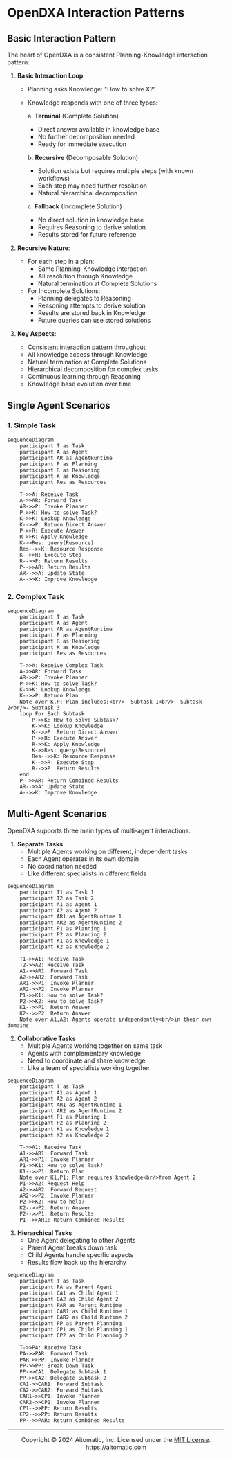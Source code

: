 # OpenDXA Interaction Patterns

## Basic Interaction Pattern

The heart of OpenDXA is a consistent Planning-Knowledge interaction pattern:

1. **Basic Interaction Loop**:
   - Planning asks Knowledge: "How to solve X?"
   - Knowledge responds with one of three types:

     a. **Terminal** (Complete Solution)
        * Direct answer available in knowledge base
        * No further decomposition needed
        * Ready for immediate execution

     b. **Recursive** (Decomposable Solution)
        * Solution exists but requires multiple steps (with known workflows)
        * Each step may need further resolution
        * Natural hierarchical decomposition

     c. **Fallback** (Incomplete Solution)
        * No direct solution in knowledge base
        * Requires Reasoning to derive solution
        * Results stored for future reference

2. **Recursive Nature**:
   - For each step in a plan:
     - Same Planning-Knowledge interaction
     - All resolution through Knowledge
     - Natural termination at Complete Solutions
   - For Incomplete Solutions:
     - Planning delegates to Reasoning
     - Reasoning attempts to derive solution
     - Results are stored back in Knowledge
     - Future queries can use stored solutions

3. **Key Aspects**:
   - Consistent interaction pattern throughout
   - All knowledge access through Knowledge
   - Natural termination at Complete Solutions
   - Hierarchical decomposition for complex tasks
   - Continuous learning through Reasoning
   - Knowledge base evolution over time

## Single Agent Scenarios

### 1. Simple Task

```mermaid
sequenceDiagram
    participant T as Task
    participant A as Agent
    participant AR as AgentRuntime
    participant P as Planning
    participant R as Reasoning
    participant K as Knowledge
    participant Res as Resources

    T->>A: Receive Task
    A->>AR: Forward Task
    AR->>P: Invoke Planner
    P->>K: How to solve Task?
    K->>K: Lookup Knowledge
    K-->>P: Return Direct Answer
    P->>R: Execute Answer
    R->>K: Apply Knowledge
    K->>Res: query(Resource)
    Res-->>K: Resource Response
    K-->>R: Execute Step
    R-->>P: Return Results
    P-->>AR: Return Results
    AR-->>A: Update State
    A-->>K: Improve Knowledge
```

### 2. Complex Task

```mermaid
sequenceDiagram
    participant T as Task
    participant A as Agent
    participant AR as AgentRuntime
    participant P as Planning
    participant R as Reasoning
    participant K as Knowledge
    participant Res as Resources

    T->>A: Receive Complex Task
    A->>AR: Forward Task
    AR->>P: Invoke Planner
    P->>K: How to solve Task?
    K->>K: Lookup Knowledge
    K-->>P: Return Plan
    Note over K,P: Plan includes:<br/>- Subtask 1<br/>- Subtask 2<br/>- Subtask 3
    loop For Each Subtask
        P->>K: How to solve Subtask?
        K->>K: Lookup Knowledge
        K-->>P: Return Direct Answer
        P->>R: Execute Answer
        R->>K: Apply Knowledge
        K->>Res: query(Resource)
        Res-->>K: Resource Response
        K-->>R: Execute Step
        R-->>P: Return Results
    end
    P-->>AR: Return Combined Results
    AR-->>A: Update State
    A-->>K: Improve Knowledge
```

## Multi-Agent Scenarios

OpenDXA supports three main types of multi-agent interactions:

1. **Separate Tasks**
   - Multiple Agents working on different, independent tasks
   - Each Agent operates in its own domain
   - No coordination needed
   - Like different specialists in different fields

```mermaid
sequenceDiagram
    participant T1 as Task 1
    participant T2 as Task 2
    participant A1 as Agent 1
    participant A2 as Agent 2
    participant AR1 as AgentRuntime 1
    participant AR2 as AgentRuntime 2
    participant P1 as Planning 1
    participant P2 as Planning 2
    participant K1 as Knowledge 1
    participant K2 as Knowledge 2

    T1->>A1: Receive Task
    T2->>A2: Receive Task
    A1->>AR1: Forward Task
    A2->>AR2: Forward Task
    AR1->>P1: Invoke Planner
    AR2->>P2: Invoke Planner
    P1->>K1: How to solve Task?
    P2->>K2: How to solve Task?
    K1-->>P1: Return Answer
    K2-->>P2: Return Answer
    Note over A1,A2: Agents operate independently<br/>in their own domains
```

2. **Collaborative Tasks**
   - Multiple Agents working together on same task
   - Agents with complementary knowledge
   - Need to coordinate and share knowledge
   - Like a team of specialists working together

```mermaid
sequenceDiagram
    participant T as Task
    participant A1 as Agent 1
    participant A2 as Agent 2
    participant AR1 as AgentRuntime 1
    participant AR2 as AgentRuntime 2
    participant P1 as Planning 1
    participant P2 as Planning 2
    participant K1 as Knowledge 1
    participant K2 as Knowledge 2

    T->>A1: Receive Task
    A1->>AR1: Forward Task
    AR1->>P1: Invoke Planner
    P1->>K1: How to solve Task?
    K1-->>P1: Return Plan
    Note over K1,P1: Plan requires knowledge<br/>from Agent 2
    P1->>A2: Request Help
    A2->>AR2: Forward Request
    AR2->>P2: Invoke Planner
    P2->>K2: How to help?
    K2-->>P2: Return Answer
    P2-->>P1: Return Results
    P1-->>AR1: Return Combined Results
```

3. **Hierarchical Tasks**
   - One Agent delegating to other Agents
   - Parent Agent breaks down task
   - Child Agents handle specific aspects
   - Results flow back up the hierarchy

```mermaid
sequenceDiagram
    participant T as Task
    participant PA as Parent Agent
    participant CA1 as Child Agent 1
    participant CA2 as Child Agent 2
    participant PAR as Parent Runtime
    participant CAR1 as Child Runtime 1
    participant CAR2 as Child Runtime 2
    participant PP as Parent Planning
    participant CP1 as Child Planning 1
    participant CP2 as Child Planning 2

    T->>PA: Receive Task
    PA->>PAR: Forward Task
    PAR->>PP: Invoke Planner
    PP->>PP: Break Down Task
    PP->>CA1: Delegate Subtask 1
    PP->>CA2: Delegate Subtask 2
    CA1->>CAR1: Forward Subtask
    CA2->>CAR2: Forward Subtask
    CAR1->>CP1: Invoke Planner
    CAR2->>CP2: Invoke Planner
    CP1-->>PP: Return Results
    CP2-->>PP: Return Results
    PP-->>PAR: Return Combined Results
```

---
<p align="center">
Copyright © 2024 Aitomatic, Inc. Licensed under the <a href="../../LICENSE.md">MIT License</a>.
<br/>
<a href="https://aitomatic.com">https://aitomatic.com</a>
</p> 